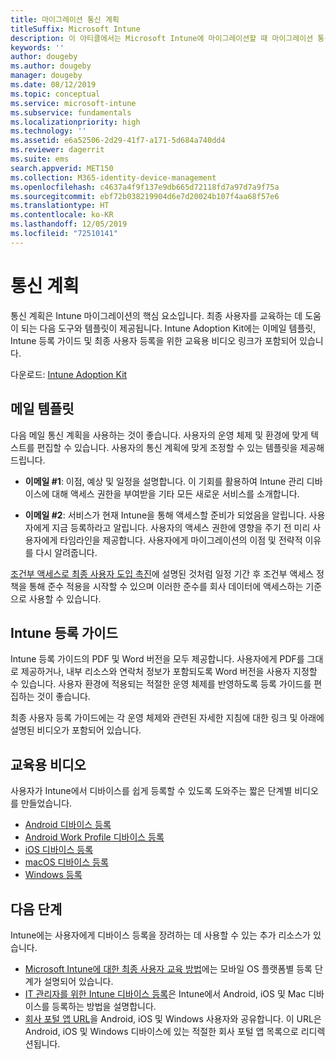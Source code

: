 ```yaml
---
title: 마이그레이션 통신 계획
titleSuffix: Microsoft Intune
description: 이 아티클에서는 Microsoft Intune에 마이그레이션할 때 마이그레이션 통신 계획 및 전략을 제공합니다.
keywords: ''
author: dougeby
ms.author: dougeby
manager: dougeby
ms.date: 08/12/2019
ms.topic: conceptual
ms.service: microsoft-intune
ms.subservice: fundamentals
ms.localizationpriority: high
ms.technology: ''
ms.assetid: e6a52506-2d29-41f7-a171-5d684a740dd4
ms.reviewer: dagerrit
ms.suite: ems
search.appverid: MET150
ms.collection: M365-identity-device-management
ms.openlocfilehash: c4637a4f9f137e9db665d72118fd7a97d7a9f75a
ms.sourcegitcommit: ebf72b038219904d6e7d20024b107f4aa68f57e6
ms.translationtype: HT
ms.contentlocale: ko-KR
ms.lasthandoff: 12/05/2019
ms.locfileid: "72510141"
---
```

# <a name="plan-communications"></a>통신 계획

통신 계획은 Intune 마이그레이션의 핵심 요소입니다. 최종 사용자를 교육하는 데 도움이 되는 다음 도구와 템플릿이 제공됩니다. Intune Adoption Kit에는 이메일 템플릿, Intune 등록 가이드 및 최종 사용자 등록을 위한 교육용 비디오 링크가 포함되어 있습니다.  

다운로드:  [Intune Adoption Kit](https://aka.ms/IntuneAdoptionKit)

## <a name="email-templates"></a>메일 템플릿

다음 메일 통신 계획을 사용하는 것이 좋습니다. 사용자의 운영 체제 및 환경에 맞게 텍스트를 편집할 수 있습니다. 사용자의 통신 계획에 맞게 조정할 수 있는 템플릿을 제공해 드립니다.

- **이메일 #1**: 이점, 예상 및 일정을 설명합니다. 이 기회를 활용하여 Intune 관리 디바이스에 대해 액세스 권한을 부여받을 기타 모든 새로운 서비스를 소개합니다.

- **이메일 #2**: 서비스가 현재 Intune을 통해 액세스할 준비가 되었음을 알립니다. 사용자에게 지금 등록하라고 알립니다. 사용자의 액세스 권한에 영향을 주기 전 미리 사용자에게 타임라인을 제공합니다. 사용자에게 마이그레이션의 이점 및 전략적 이유를 다시 알려줍니다.

[조건부 액세스로 최종 사용자 도입 촉진](migration-guide-drive-adoption.md)에 설명된 것처럼 일정 기간 후 조건부 액세스 정책을 통해 준수 적용을 시작할 수 있으며 이러한 준수를 회사 데이터에 액세스하는 기준으로 사용할 수 있습니다.

## <a name="intune-enrollment-guide"></a>Intune 등록 가이드

Intune 등록 가이드의 PDF 및 Word 버전을 모두 제공합니다. 사용자에게 PDF를 그대로 제공하거나, 내부 리소스와 연락처 정보가 포함되도록 Word 버전을 사용자 지정할 수 있습니다. 사용자 환경에 적용되는 적절한 운영 체제를 반영하도록 등록 가이드를 편집하는 것이 좋습니다.

최종 사용자 등록 가이드에는 각 운영 체제와 관련된 자세한 지침에 대한 링크 및 아래에 설명된 비디오가 포함되어 있습니다.

## <a name="instructional-videos"></a>교육용 비디오

사용자가 Intune에서 디바이스를 쉽게 등록할 수 있도록 도와주는 짧은 단계별 비디오를 만들었습니다.

- [Android 디바이스 등록](https://www.youtube.com/watch?v=k0Q_sGLSx6o&t=1s)
- [Android Work Profile 디바이스 등록](https://www.youtube.com/watch?v=9Dl8HsGk4tI&t=3s)
- [iOS 디바이스 등록](https://www.youtube.com/watch?v=mJyv6YcHi7c)
- [macOS 디바이스 등록](https://www.youtube.com/watch?v=Pa2pfhwq_yk)
- [Windows 등록](https://www.youtube.com/watch?v=TKQxEckBHiE)

## <a name="next-steps"></a>다음 단계

Intune에는 사용자에게 디바이스 등록을 장려하는 데 사용할 수 있는 추가 리소스가 있습니다.

- [Microsoft Intune에 대한 최종 사용자 교육 방법](end-user-educate.md)에는 모바일 OS 플랫폼별 등록 단계가 설명되어 있습니다.
- [IT 관리자를 위한 Intune 디바이스 등록](../enrollment/device-enrollment.md)은 Intune에서 Android, iOS 및 Mac 디바이스를 등록하는 방법을 설명합니다.
- [회사 포털 앱 URL](http://go.microsoft.com/fwlink/?LinkID=396941)을 Android, iOS 및 Windows 사용자와 공유합니다. 이 URL은 Android, iOS 및 Windows 디바이스에 있는 적절한 회사 포털 앱 목록으로 리디렉션됩니다.

